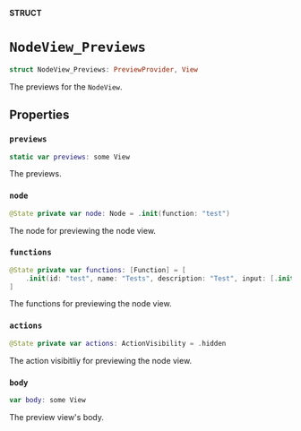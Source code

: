 **STRUCT**

# `NodeView_Previews`

```swift
struct NodeView_Previews: PreviewProvider, View
```

The previews for the ``NodeView``.

## Properties
### `previews`

```swift
static var previews: some View
```

The previews.

### `node`

```swift
@State private var node: Node = .init(function: "test")
```

The node for previewing the node view.

### `functions`

```swift
@State private var functions: [Function] = [
    .init(id: "test", name: "Tests", description: "Test", input: [.init("Hello", type: String.self)])
]
```

The functions for previewing the node view.

### `actions`

```swift
@State private var actions: ActionVisibility = .hidden
```

The action visibitliy for previewing the node view.

### `body`

```swift
var body: some View
```

The preview view's body.
